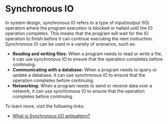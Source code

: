 # Synchronous IO

In system design, synchronous IO refers to a type of input/output (IO) operation where the program execution is blocked or halted until the IO operation completes. This means that the program will wait for the IO operation to finish before it can continue executing the next instruction. Synchronous IO can be used in a variety of scenarios, such as:

- **Reading and writing files:** When a program needs to read or write a file, it can use synchronous IO to ensure that the operation completes before continuing.
- **Communicating with a database:** When a program needs to query or update a database, it can use synchronous IO to ensure that the operation completes before continuing.
- **Networking:** When a program needs to send or receive data over a network, it can use synchronous IO to ensure that the operation completes before continuing.

To learn more, visit the following links:

- [What is Synchronous I/O antipattern?](https://learn.microsoft.com/en-us/azure/architecture/antipatterns/synchronous-io/)